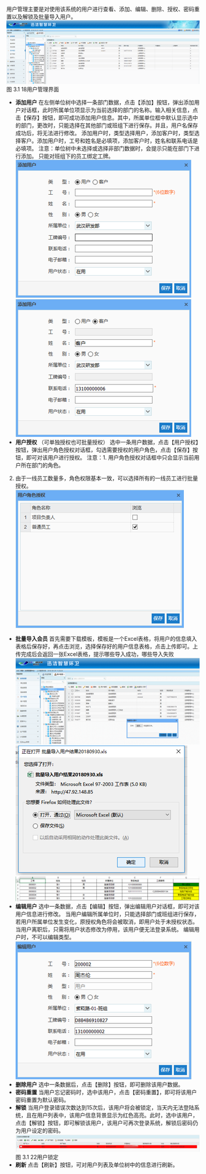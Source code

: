 用户管理主要是对使用该系统的用户进行查看、添加、编辑、删除、授权、密码重置以及解锁及批量导入用户。
![](images/1016.png)
图 3.1 18用户管理界面
* **添加用户**
在左侧单位树中选择一条部门数据，点击【添加】按钮，弹出添加用户对话框，此时所属单位项显示为当前选择的部门的名称。输入相关信息，点击【保存】按钮，即可成功添加用户信息。其中，所属单位框中默认显示选中的部门，更改时，只能选择在其他部门或班组下进行保存。并且，用户名保存成功后，将无法进行修改。
添加用户时，类型选择用户，添加客户时，类型选择客户。添加用户时，工号和姓名是必填项，添加客户时，姓名和联系电话是必填项。
注意：单位树中未选择或选择非部门数据时，会提示只能在部门下进行添加。
只能对班组下的员工绑定工牌。
  ![](images/1_1527478193533.png)
  ![](images/2_1527478235093.png)
* **用户授权** （可单独授权也可批量授权）
选中一条用户数据，点击【用户授权】按钮，弹出用户角色授权对话框，勾选需要授权的用户角色，点击【保存】按钮，即可对该用户进行授权。
注意：1. 用户角色授权对话框中只会显示当前用户所在部门的角色。
2. 由于一线员工数量多，角色权限基本一致，可以选择所有的一线员工进行批量授权。
  ![](image/3120.png)
* **批量导入会员**
  首先需要下载模板，模板是一个Excel表格，将用户的信息填入表格后保存好，再点击浏览，选择保存好的用户信息表格，点击上传即可。上传完成后会返回一张Excel表格，提示哪些导入成功，哪些导入失败
![](images/1017.png)![](images/1018.png)![](images/1019.png)
* **编辑用户**
选中一条数据，点击【编辑】按钮，弹出编辑用户对话框，即可对该用户信息进行修改。
当用户编辑所属单位时，只能选择部门或班组进行保存，若用户所属单位发生变化，原授权角色将会被取消，即用户处于未授权状态。
当用户离职后，只需将用户状态修改为停用，该用户便无法登录系统。
 编辑用户时，不可以编辑类型。
![](images/3.png)
* **删除用户**
选中一条数据后，点击【删除】按钮，即可删除该用户数据。
* **密码重置**
当用户忘记密码时，选中该用户，点击【密码重置】，即可将该用户密码重置为默认密码。
* **解锁**
当用户登录错误次数达到15次后，该用户将会被锁定，当天内无法登陆系统，且在用户列表中，该用户信息背景显示为红色高亮。此时，选中该用户，点击【解锁】按钮，即可解锁该用户，该用户可再次登录系统，解锁后密码仍为用户设定的密码。
 ![](image/3122.png)
图 3.1 22用户锁定
* **刷新**
点击【刷新】按钮，可对用户列表及单位树中的信息进行刷新。
